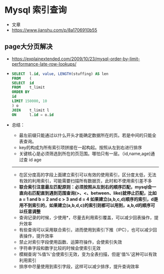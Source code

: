 # Mysql 索引查询
- 文章
- https://www.jianshu.com/p/8a1706910b55

## page大分页解决
- https://explainextended.com/2009/10/23/mysql-order-by-limit-performance-late-row-lookups/
- ```sql
  SELECT  l.id, value, LENGTH(stuffing) AS len
  FROM    (
  SELECT  id
  FROM    t_limit
  ORDER BY
  id
  LIMIT 150000, 10
  ) o
  JOIN    t_limit l
  ON      l.id = o.id
  ```

- 总结：
    - 最左前缀只能通过以什么开头才能确定数据所在的页。若是中间的只能全表查询。
    - key的构成为所有索引项拼接在一起构起。按照从左到右进行排序
    - 关键核心是必须筛选到所在的页范围。哪怕只有一层。（id,name,age)通过查 id  age
    ------
    - 在区分度高的字段上面建立索引可以有效的使用索引，区分度太低，无法有效的利用索引，可能需要扫描所有数据页，此时和不使用索引差不多
    - **联合索引注意最左匹配原则：必须按照从左到右的顺序匹配，mysql会一直向右匹配直到遇到范围查询(>、<、between、like)就停止匹配，比如a = 1 and b = 2 and c > 3 and d = 4 如果建立(a,b,c,d)顺序的索引，d是用不到索引的，如果建立(a,b,d,c)的索引则都可以用到，a,b,d的顺序可以任意调整**
    - 查询记录的时候，少使用*，尽量去利用索引覆盖，可以减少回表操作，提升效率
    - 有些查询可以采用联合索引，进而使用到索引下推（IPC），也可以减少回表操作，提升效率
    - 禁止对索引字段使用函数、运算符操作，会使索引失效
    - 字符串字段和数字比较的时候会使索引无效
    - 模糊查询'%值%'会使索引无效，变为全表扫描，但是'值%'这种可以有效利用索引
    -  排序中尽量使用到索引字段，这样可以减少排序，提升查询效率
      
    